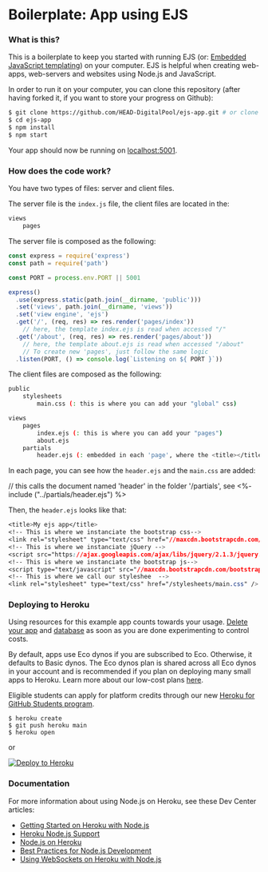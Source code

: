 # Boilerplate: App using EJS

### What is this?

This is a boilerplate to keep you started with running EJS (or: [Embedded JavaScript templating](https://ejs.co/)) on your computer. EJS is helpful when creating web-apps, web-servers and websites using Node.js and JavaScript.

In order to run it on your computer, you can clone this repository (after having forked it, if you want to store your progress on Github):

```sh
$ git clone https://github.com/HEAD-DigitalPool/ejs-app.git # or clone your own fork before
$ cd ejs-app
$ npm install
$ npm start
```

Your app should now be running on [localhost:5001](http://localhost:5000/).

### How does the code work?

You have two types of files: server and client files.

The server file is the `index.js` file, the client files are located in the:

```sh
views
	pages
```

 The server file is composed as the following:

```javascript
const express = require('express')
const path = require('path')

const PORT = process.env.PORT || 5001

express()
  .use(express.static(path.join(__dirname, 'public')))
  .set('views', path.join(__dirname, 'views'))
  .set('view engine', 'ejs')
  .get('/', (req, res) => res.render('pages/index'))
	// here, the template index.ejs is read when accessed "/" 
  .get('/about', (req, res) => res.render('pages/about'))
	// here, the template about.ejs is read when accessed "/about" 
	// To create new 'pages', just follow the same logic
  .listen(PORT, () => console.log(`Listening on ${ PORT }`))

```

 The client files are composed as the following:

```sh
public
	stylesheets
		main.css (: this is where you can add your "global" css)

views
	pages
		index.ejs (: this is where you can add your "pages")
		about.ejs
	partials
		header.ejs (: embedded in each 'page', where the <title></title> - see below)
```

In each page, you can see how the `header.ejs` and the `main.css` are added:
<head>
  // this calls the document named 'header' in the folder '/partials', see 
  <%- include ("../partials/header.ejs") %>
</head>

Then, the `header.ejs` looks like that:

```css
<title>My ejs app</title>
<!-- This is where we instanciate the bootstrap css-->
<link rel="stylesheet" type="text/css" href="//maxcdn.bootstrapcdn.com/bootstrap/3.3.4/css/bootstrap.min.css" />
<!-- This is where we instanciate jQuery -->
<script src="https://ajax.googleapis.com/ajax/libs/jquery/2.1.3/jquery.min.js"></script>
<!-- This is where we instanciate the bootstrap js-->
<script type="text/javascript" src="//maxcdn.bootstrapcdn.com/bootstrap/3.3.4/js/bootstrap.min.js"></script>
<!-- This is where we call our styleshee  -->
<link rel="stylesheet" type="text/css" href="/stylesheets/main.css" />
```

### Deploying to Heroku

Using resources for this example app counts towards your usage. [Delete your app](https://devcenter.heroku.com/articles/heroku-cli-commands#heroku-apps-destroy) and [database](https://devcenter.heroku.com/articles/heroku-postgresql#removing-the-add-on) as soon as you are done experimenting to control costs.

By default, apps use Eco dynos if you are subscribed to Eco. Otherwise, it defaults to Basic dynos. The Eco dynos plan is shared across all Eco dynos in your account and is recommended if you plan on deploying many small apps to Heroku. Learn more about our low-cost plans [here](https://blog.heroku.com/new-low-cost-plans).

Eligible students can apply for platform credits through our new [Heroku for GitHub Students program](https://blog.heroku.com/github-student-developer-program).

```
$ heroku create
$ git push heroku main
$ heroku open
```
or

[![Deploy to Heroku](https://www.herokucdn.com/deploy/button.svg)](https://heroku.com/deploy)

### Documentation

For more information about using Node.js on Heroku, see these Dev Center articles:

- [Getting Started on Heroku with Node.js](https://devcenter.heroku.com/articles/getting-started-with-nodejs)
- [Heroku Node.js Support](https://devcenter.heroku.com/articles/nodejs-support)
- [Node.js on Heroku](https://devcenter.heroku.com/categories/nodejs)
- [Best Practices for Node.js Development](https://devcenter.heroku.com/articles/node-best-practices)
- [Using WebSockets on Heroku with Node.js](https://devcenter.heroku.com/articles/node-websockets)
